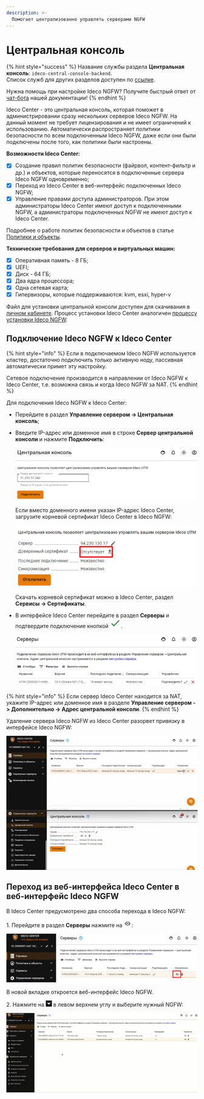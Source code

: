 ```yaml
---
description: >-
  Помогает централизованно управлять серверами NGFW
---
```


# Центральная консоль

{% hint style="success" %}
Название службы раздела **Центральная консоль**: `ideco-central-console-backend`. \
Список служб для других разделов доступен по [ссылке](../terminal.md).

Нужна помощь при настройке Ideco NGFW? Получите быстрый ответ от [чат-бота](https://gpt-docs.ideco.ru/) нашей документации!
{% endhint %}

Ideco Center - это центральная консоль, которая поможет в администрировании сразу нескольких серверов Ideco NGFW. На данный момент не требует лицензирования и не имеет ограничений к использованию. Автоматически распространяет политики безопасности по всем подключенным Ideco NGFW, даже если они были подключены после того, как политики были настроены.

**Возможности Ideco Center:**

* [x] Создание правил политик безопасности (файрвол, контент-фильтр и др.) и объектов, которые переносятся в подключенные сервера Ideco NGFW одновременно;
* [x] Переход из Ideco Center в веб-интерфейс подключенных Ideco NGFW;
* [x] Управление правами доступа администраторов. При этом администраторы Ideco Center имеют доступ к подключенными NGFW, а администраторы подключенных NGFW не имеют доступ к Ideco Center.

Подробнее о работе политик безопасности и объектов в статье [Политики и объекты](policies-and-objects.md).

**Технические требования для серверов и виртуальных машин:**

* [x] Оперативная память - 8 ГБ;
* [x] UEFI;
* [x] Диск - 64 ГБ;
* [x] Два ядра процессора;
* [x] Одна сетевая карта;
* [x] Гипервизоры, которые поддерживаются: kvm, esxi, hyper-v

Файл для установки центральной консоли доступен для скачивания в [личном кабинете](https://my.ideco.ru/#/utm/download). Процесс установки Ideco Center аналогичен [процессу установки Ideco NGFW](../../../installation/installation-process.md).

## Подключение Ideco NGFW к Ideco Center

{% hint style="info" %}
Если в подключаемом Ideco NGFW используется кластер, достаточно подключить только активную ноду, пассивная автоматически примет эту настройку. 

Сетевое подключение производится в направлении от Ideco NGFW к Ideco Center, т.е. возможна связь и когда Ideco NGFW за NAT. 
{% endhint %}

Для подключения Ideco NGFW к Ideco Center:
* Перейдите в раздел **Управление сервером -> Центральная консоль**;
* Введите IP-адрес или доменное имя в строке **Сервер центральной консоли** и нажмите **Подключить**:

  ![](../../../.gitbook/assets/central-console1.png)

  Если вместо доменного имени указан IP-адрес Ideco Center, загрузите корневой сертификат Ideco Center в Ideco NGFW:

  ![](../../../.gitbook/assets/central-console3.png)
  
  Скачать корневой сертификат можно в Ideco Center, раздел **Сервисы -> Сертификаты**.

* В интерфейсе Ideco Center перейдите в раздел **Серверы** и подтвердите подключение кнопкой ![](../../../.gitbook/assets/icon-yes.png).

  ![](../../../.gitbook/assets/central-console.png)

{% hint style="info" %}
Если сервер Ideco Center находится за NAT, укажите IP-адрес или доменное имя в разделе **Управление сервером -> Дополнительно -> Адрес центральной консоли**.
{% endhint %}

Удаление сервера Ideco NGFW из Ideco Center разорвет привязку в интерфейсе Ideco NGFW:

![](../../../.gitbook/assets/central-console.gif)

## Переход из веб-интерфейса Ideco Center в веб-интерфейс Ideco NGFW

В Ideco Center предусмотрено два способа перехода в Ideco NGFW:

1\. Перейдите в раздел **Серверы** нажмите на ![](../../../.gitbook/assets/icon-eye.png):

![](../../../.gitbook/assets/central-console2.png)

В новой вкладке откроется веб-интерфейс Ideco NGFW.

2\. Нажмите на ![](../../../.gitbook/assets/icon-cc.png)  в левом верхнем углу и выберите нужный NGFW:

![](../../../.gitbook/assets/cc.gif)
